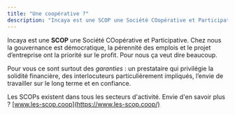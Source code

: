 ```yaml
---
title: "Une coopérative ?"
description: "Incaya est une SCOP une Société COopérative et Participative. Chez nous la gouvernance est démocratique, la pérennité des emplois et le projet d’entreprise ont la priorité sur le profit. Pour nous ça veut dire beaucoup."
---
```


Incaya est une **SCOP** une Société COopérative et Participative. Chez nous la gouvernance est démocratique, la pérennité des emplois et le projet d’entreprise ont la priorité sur le profit. Pour nous ça veut dire beaucoup.

Pour vous ce sont surtout des _garanties_ : un prestataire qui privilégie la solidité financière, des interlocuteurs particulièrement impliqués, l’envie de travailler sur le long terme et en confiance.

Les SCOPs existent dans tous les secteurs d'activité. Envie d'en savoir plus ? [www.les-scop.coop](https://www.les-scop.coop/)
